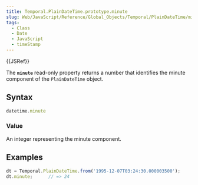 ```yaml
---
title: Temporal.PlainDateTime.prototype.minute
slug: Web/JavaScript/Reference/Global_Objects/Temporal/PlainDateTime/minute
tags:
  - Class
  - Date
  - JavaScript
  - timeStamp
---
```

{{JSRef}}

The **`minute`** read-only property returns a number that identifies the minute
component of the `PlainDateTime` object.

## Syntax

```js
datetime.minute
```

### Value

An integer representing the minute component.

## Examples

```js
dt = Temporal.PlainDateTime.from('1995-12-07T03:24:30.000003500');
dt.minute;      // => 24
```
